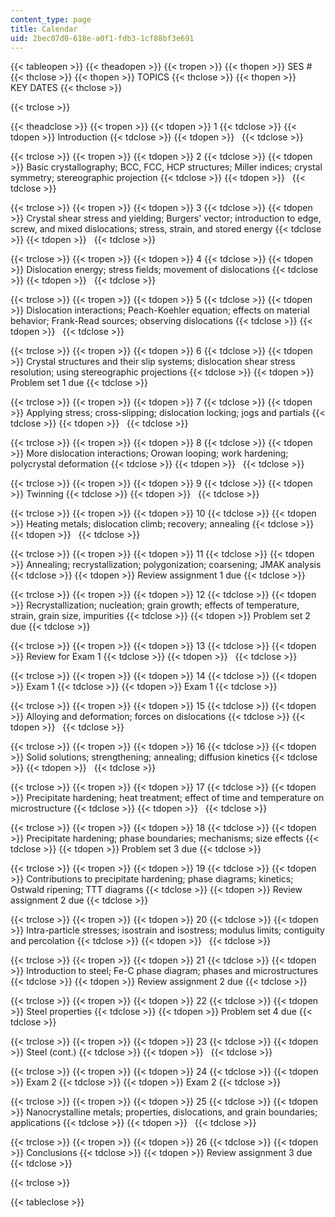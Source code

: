 ```yaml
---
content_type: page
title: Calendar
uid: 2bec07d0-618e-a0f1-fdb3-1cf88bf3e691
---
```


{{< tableopen >}}
{{< theadopen >}}
{{< tropen >}}
{{< thopen >}}
SES #
{{< thclose >}}
{{< thopen >}}
TOPICS
{{< thclose >}}
{{< thopen >}}
KEY DATES
{{< thclose >}}

{{< trclose >}}

{{< theadclose >}}
{{< tropen >}}
{{< tdopen >}}
1
{{< tdclose >}}
{{< tdopen >}}
Introduction
{{< tdclose >}}
{{< tdopen >}}
 
{{< tdclose >}}

{{< trclose >}}
{{< tropen >}}
{{< tdopen >}}
2
{{< tdclose >}}
{{< tdopen >}}
Basic crystallography; BCC, FCC, HCP structures; Miller indices; crystal symmetry; stereographic projection
{{< tdclose >}}
{{< tdopen >}}
 
{{< tdclose >}}

{{< trclose >}}
{{< tropen >}}
{{< tdopen >}}
3
{{< tdclose >}}
{{< tdopen >}}
Crystal shear stress and yielding; Burgers' vector; introduction to edge, screw, and mixed dislocations; stress, strain, and stored energy
{{< tdclose >}}
{{< tdopen >}}
 
{{< tdclose >}}

{{< trclose >}}
{{< tropen >}}
{{< tdopen >}}
4
{{< tdclose >}}
{{< tdopen >}}
Dislocation energy; stress fields; movement of dislocations
{{< tdclose >}}
{{< tdopen >}}
 
{{< tdclose >}}

{{< trclose >}}
{{< tropen >}}
{{< tdopen >}}
5
{{< tdclose >}}
{{< tdopen >}}
Dislocation interactions; Peach-Koehler equation; effects on material behavior; Frank-Read sources; observing dislocations
{{< tdclose >}}
{{< tdopen >}}
 
{{< tdclose >}}

{{< trclose >}}
{{< tropen >}}
{{< tdopen >}}
6
{{< tdclose >}}
{{< tdopen >}}
Crystal structures and their slip systems; dislocation shear stress resolution; using stereographic projections
{{< tdclose >}}
{{< tdopen >}}
Problem set 1 due
{{< tdclose >}}

{{< trclose >}}
{{< tropen >}}
{{< tdopen >}}
7
{{< tdclose >}}
{{< tdopen >}}
Applying stress; cross-slipping; dislocation locking; jogs and partials
{{< tdclose >}}
{{< tdopen >}}
 
{{< tdclose >}}

{{< trclose >}}
{{< tropen >}}
{{< tdopen >}}
8
{{< tdclose >}}
{{< tdopen >}}
More dislocation interactions; Orowan looping; work hardening; polycrystal deformation
{{< tdclose >}}
{{< tdopen >}}
 
{{< tdclose >}}

{{< trclose >}}
{{< tropen >}}
{{< tdopen >}}
9
{{< tdclose >}}
{{< tdopen >}}
Twinning
{{< tdclose >}}
{{< tdopen >}}
 
{{< tdclose >}}

{{< trclose >}}
{{< tropen >}}
{{< tdopen >}}
10
{{< tdclose >}}
{{< tdopen >}}
Heating metals; dislocation climb; recovery; annealing
{{< tdclose >}}
{{< tdopen >}}
 
{{< tdclose >}}

{{< trclose >}}
{{< tropen >}}
{{< tdopen >}}
11
{{< tdclose >}}
{{< tdopen >}}
Annealing; recrystallization; polygonization; coarsening; JMAK analysis
{{< tdclose >}}
{{< tdopen >}}
Review assignment 1 due
{{< tdclose >}}

{{< trclose >}}
{{< tropen >}}
{{< tdopen >}}
12
{{< tdclose >}}
{{< tdopen >}}
Recrystallization; nucleation; grain growth; effects of temperature, strain, grain size, impurities
{{< tdclose >}}
{{< tdopen >}}
Problem set 2 due
{{< tdclose >}}

{{< trclose >}}
{{< tropen >}}
{{< tdopen >}}
13
{{< tdclose >}}
{{< tdopen >}}
Review for Exam 1
{{< tdclose >}}
{{< tdopen >}}
 
{{< tdclose >}}

{{< trclose >}}
{{< tropen >}}
{{< tdopen >}}
14
{{< tdclose >}}
{{< tdopen >}}
Exam 1
{{< tdclose >}}
{{< tdopen >}}
Exam 1
{{< tdclose >}}

{{< trclose >}}
{{< tropen >}}
{{< tdopen >}}
15
{{< tdclose >}}
{{< tdopen >}}
Alloying and deformation; forces on dislocations
{{< tdclose >}}
{{< tdopen >}}
 
{{< tdclose >}}

{{< trclose >}}
{{< tropen >}}
{{< tdopen >}}
16
{{< tdclose >}}
{{< tdopen >}}
Solid solutions; strengthening; annealing; diffusion kinetics
{{< tdclose >}}
{{< tdopen >}}
 
{{< tdclose >}}

{{< trclose >}}
{{< tropen >}}
{{< tdopen >}}
17
{{< tdclose >}}
{{< tdopen >}}
Precipitate hardening; heat treatment; effect of time and temperature on microstructure
{{< tdclose >}}
{{< tdopen >}}
 
{{< tdclose >}}

{{< trclose >}}
{{< tropen >}}
{{< tdopen >}}
18
{{< tdclose >}}
{{< tdopen >}}
Precipitate hardening; phase boundaries; mechanisms; size effects
{{< tdclose >}}
{{< tdopen >}}
Problem set 3 due
{{< tdclose >}}

{{< trclose >}}
{{< tropen >}}
{{< tdopen >}}
19
{{< tdclose >}}
{{< tdopen >}}
Contributions to precipitate hardening; phase diagrams; kinetics; Ostwald ripening; TTT diagrams
{{< tdclose >}}
{{< tdopen >}}
Review assignment 2 due
{{< tdclose >}}

{{< trclose >}}
{{< tropen >}}
{{< tdopen >}}
20
{{< tdclose >}}
{{< tdopen >}}
Intra-particle stresses; isostrain and isostress; modulus limits; contiguity and percolation
{{< tdclose >}}
{{< tdopen >}}
 
{{< tdclose >}}

{{< trclose >}}
{{< tropen >}}
{{< tdopen >}}
21
{{< tdclose >}}
{{< tdopen >}}
Introduction to steel; Fe-C phase diagram; phases and microstructures
{{< tdclose >}}
{{< tdopen >}}
Review assignment 2 due
{{< tdclose >}}

{{< trclose >}}
{{< tropen >}}
{{< tdopen >}}
22
{{< tdclose >}}
{{< tdopen >}}
Steel properties
{{< tdclose >}}
{{< tdopen >}}
Problem set 4 due
{{< tdclose >}}

{{< trclose >}}
{{< tropen >}}
{{< tdopen >}}
23
{{< tdclose >}}
{{< tdopen >}}
Steel (cont.)
{{< tdclose >}}
{{< tdopen >}}
 
{{< tdclose >}}

{{< trclose >}}
{{< tropen >}}
{{< tdopen >}}
24
{{< tdclose >}}
{{< tdopen >}}
Exam 2
{{< tdclose >}}
{{< tdopen >}}
Exam 2
{{< tdclose >}}

{{< trclose >}}
{{< tropen >}}
{{< tdopen >}}
25
{{< tdclose >}}
{{< tdopen >}}
Nanocrystalline metals; properties, dislocations, and grain boundaries; applications
{{< tdclose >}}
{{< tdopen >}}
 
{{< tdclose >}}

{{< trclose >}}
{{< tropen >}}
{{< tdopen >}}
26
{{< tdclose >}}
{{< tdopen >}}
Conclusions
{{< tdclose >}}
{{< tdopen >}}
Review assignment 3 due
{{< tdclose >}}

{{< trclose >}}

{{< tableclose >}}